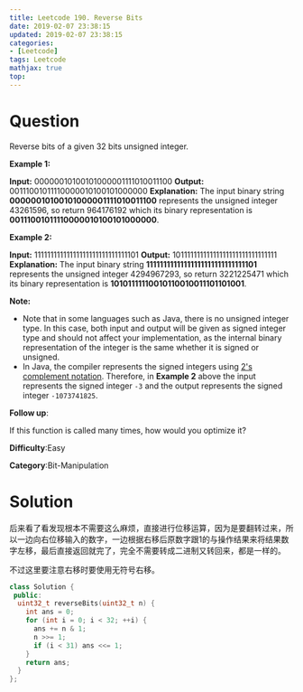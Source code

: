 ```yaml
---
title: Leetcode 190. Reverse Bits
date: 2019-02-07 23:38:15
updated: 2019-02-07 23:38:15
categories: 
- [Leetcode]
tags: Leetcode
mathjax: true
top:
---
```


# Question

Reverse bits of a given 32 bits unsigned integer.

**Example 1:**

**Input:** 00000010100101000001111010011100
**Output:** 00111001011110000010100101000000
**Explanation:** The input binary string **00000010100101000001111010011100** represents the unsigned integer 43261596, so return 964176192 which its binary representation is **00111001011110000010100101000000**.

**Example 2:**

**Input:** 11111111111111111111111111111101
**Output:** 10111111111111111111111111111111
**Explanation:** The input binary string **11111111111111111111111111111101** represents the unsigned integer 4294967293, so return 3221225471 which its binary representation is **10101111110010110010011101101001**.

**Note:**

-   Note that in some languages such as Java, there is no unsigned integer type. In this case, both input and output will be given as signed integer type and should not affect your implementation, as the internal binary representation of the integer is the same whether it is signed or unsigned.
-   In Java, the compiler represents the signed integers using  [2's complement notation](https://en.wikipedia.org/wiki/Two%27s_complement). Therefore, in  **Example 2** above the input represents the signed integer  `-3` and the output represents the signed integer  `-1073741825`.

**Follow up**:

If this function is called many times, how would you optimize it?

**Difficulty**:Easy

**Category**:Bit-Manipulation

<!-- more -->

# Solution

后来看了看发现根本不需要这么麻烦，直接进行位移运算，因为是要翻转过来，所以一边向右位移输入的数字，一边根据右移后原数字跟1的与操作结果来将结果数字左移，最后直接返回就完了，完全不需要转成二进制又转回来，都是一样的。

不过这里要注意右移时要使用无符号右移。

```cpp
class Solution {
 public:
  uint32_t reverseBits(uint32_t n) {
    int ans = 0;
    for (int i = 0; i < 32; ++i) {
      ans += n & 1;
      n >>= 1;
      if (i < 31) ans <<= 1;
    }
    return ans;
  }
};
```